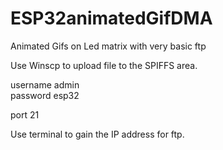 # ESP32animatedGifDMA
Animated Gifs on Led matrix with very basic ftp  

Use Winscp to upload file to the SPIFFS area.  

username admin  
password esp32  

port 21  

Use terminal to gain the IP address for ftp.  

